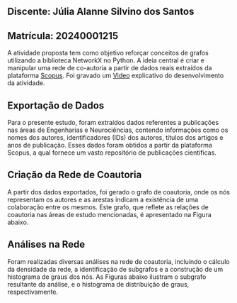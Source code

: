 Discente: Júlia Alanne Silvino dos Santos 
 --
 Matrícula: 20240001215
-
A atividade proposta tem como objetivo reforçar conceitos de grafos utilizando a biblioteca NetworkX no Python. A ideia central é criar e manipular uma rede de co-autoria a partir de dados reais extraídos da plataforma [Scopus](https://www.scopus.com/search/form.uri?display=basic&zone=header&origin=#basic). Foi gravado um [Video](https://www.loom.com/share/d3346e4ab7ac446994c58745e77f8a41?sid=465cb22d-eb6c-44eb-a612-ee30a220c16b) explicativo do desenvolvimento da atividade.

 Exportação de Dados
  --
Para o presente estudo, foram extraídos dados referentes a publicações nas áreas de Engenharias e Neurociências, contendo informações como os nomes dos autores, identificadores (IDs) dos autores, títulos dos artigos e anos de publicação. Esses dados foram obtidos a partir da plataforma Scopus, a qual fornece um vasto repositório de publicações científicas.

Criação da Rede de Coautoria
--
A partir dos dados exportados, foi gerado o grafo de coautoria, onde os nós representam os autores e as arestas indicam a existência de uma colaboração entre os mesmos. Este grafo, que reflete as relações de coautoria nas áreas de estudo mencionadas, é apresentado na Figura abaixo.

Análises na Rede
--
Foram realizadas diversas análises na rede de coautoria, incluindo o cálculo da densidade da rede, a identificação de subgrafos e a construção de um histograma de graus dos nós. As Figuras abaixo ilustram o subgrafo resultante da análise, e o histograma de distribuição de graus, respectivamente.
